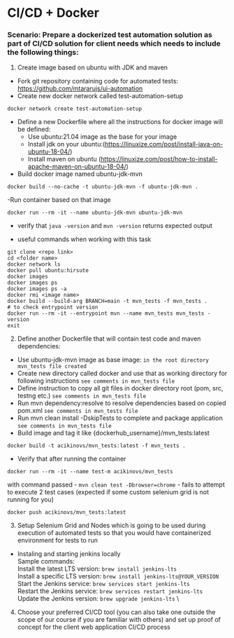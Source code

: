 # CI/CD + Docker
### Scenario: Prepare a dockerized test automation solution as part of CI/CD solution for client needs which needs to include the following things:
1. Create image based on ubuntu with JDK and maven
- Fork git repository containing code for automated tests: https://github.com/mtararujs/ui-automation
- Create new docker network called test-automation-setup
```
docker network create test-automation-setup
```

- Define a new Dockerfile where all the instructions for docker image will be
defined:
  - Use ubuntu:21.04 image as the base for your image
  - Install jdk on your ubuntu:(https://linuxize.com/post/install-java-on-ubuntu-18-04/)
  - Install maven on ubuntu (https://linuxize.com/post/how-to-install-apache-maven-on-ubuntu-18-04/)
- Build docker image named ubuntu-jdk-mvn
```
docker build --no-cache -t ubuntu-jdk-mvn -f ubuntu-jdk-mvn .
```
-Run container based on that image
```
docker run --rm -it --name ubuntu-jdk-mvn ubuntu-jdk-mvn
```
- verify that ```java -version``` and ```mvn -version``` returns expected output

- useful commands when working with this task
```
git clone <repo link>
cd <folder name>
docker network ls
docker pull ubuntu:hirsute
docker images
docker images ps
docker images ps -a
docker rmi <image name>
docker build --build-arg BRANCH=main -t mvn_tests -f mvn_tests .
# to check entrypoint version 
docker run --rm -it --entrypoint mvn --name mvn_tests mvn_tests -version
exit
```

2. Define another Dockerfile that will contain test code and maven dependencies:
- Use ubuntu-jdk-mvn image as base image: ``` in the root directory mvn_tests file created ```
- Create new directory called docker and use that as working directory for following instructions ``` see comments in mvn_tests file ```
- Define instruction to copy all git files in docker directory root (pom, src, testng etc.) ``` see comments in mvn_tests file ```
- Run mvn dependency:resolve to resolve dependencies based on copied pom.xml ``` see comments in mvn_tests file ```
- Run mvn clean install -DskipTests to complete and package application ``` see comments in mvn_tests file ```
- Build image and tag it like {dockerhub_username}/mvn_tests:latest
```
docker build -t acikinovs/mvn_tests:latest -f mvn_tests .
```
- Verify that after running the container
```
docker run --rm -it --name test-m acikinovs/mvn_tests
``` 
with command passed - ```mvn clean test -Dbrowser=chrome``` - fails to attempt to execute 2 test cases (expected if some custom selenium grid is not running for you)
```
docker push acikinovs/mvn_tests:latest
```

3. Setup Selenium Grid and Nodes which is going to be used during execution of automated tests so that you would have containerized environment for tests to run
- Instaling and starting jenkins locally \
Sample commands: \
Install the latest LTS version: ```brew install jenkins-lts``` \
Install a specific LTS version: ```brew install jenkins-lts@YOUR_VERSION``` \
Start the Jenkins service: ```brew services start jenkins-lts``` \
Restart the Jenkins service: ```brew services restart jenkins-lts``` \
Update the Jenkins version: ```brew upgrade jenkins-lts``` \

4. Choose your preferred CI/CD tool (you can also take one outside the scope of our course if you are familiar with others) and set up proof of concept for the client web application CI/CD process
